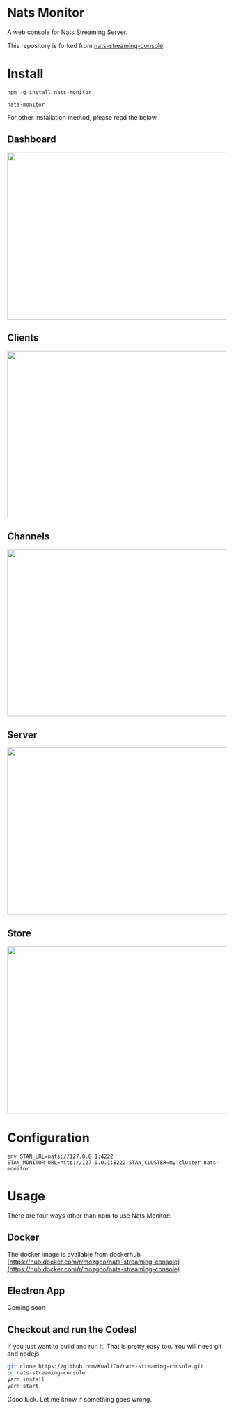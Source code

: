 # Nats Monitor

A web console for Nats Streaming Server.

This repository is forked from [nats-streaming-console](https://github.com/KualiCo/nats-streaming-console).

# Install

```
npm -g install nats-monitor

nats-monitor
```

For other installation method, please read the below.

## Dashboard

<img src="https://s3-us-west-2.amazonaws.com/co.kuali.docs/nsc-ss-home.png" width="512" height="384" />

## Clients

<img src="https://s3-us-west-2.amazonaws.com/co.kuali.docs/nsc-ss-clients.png" width="512" height="384" />

## Channels

<img src="https://s3-us-west-2.amazonaws.com/co.kuali.docs/nsc-ss-channels.png" width="512" height="384" />

## Server

<img src="https://s3-us-west-2.amazonaws.com/co.kuali.docs/nsc-ss-server.png" width="512" height="384" />

## Store

<img src="https://s3-us-west-2.amazonaws.com/co.kuali.docs/nsc-ss-store.png" width="512" height="384" />

# Configuration

```
env STAN_URL=nats://127.0.0.1:4222 STAN_MONITOR_URL=http://127.0.0.1:8222 STAN_CLUSTER=my-cluster nats-monitor

```

# Usage

There are four ways other than npm to use Nats Monitor:

## Docker

The docker image is available from dockerhub
[https://hub.docker.com/r/mozgoo/nats-streaming-console](https://hub.docker.com/r/mozgoo/nats-streaming-console)

## Electron App

Coming soon

## Checkout and run the Codes!

If you just want to build and run it. That is pretty easy too. You will need git and nodejs.

```sh
git clone https://github.com/KualiCo/nats-streaming-console.git
cd nats-streaming-console
yarn install
yarn start
```

Good luck. Let me know if something goes wrong.
